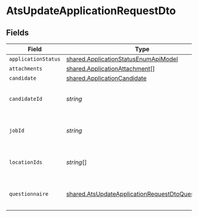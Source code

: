 # AtsUpdateApplicationRequestDto


## Fields

| Field                                                                                                                           | Type                                                                                                                            | Required                                                                                                                        | Description                                                                                                                     | Example                                                                                                                         |
| ------------------------------------------------------------------------------------------------------------------------------- | ------------------------------------------------------------------------------------------------------------------------------- | ------------------------------------------------------------------------------------------------------------------------------- | ------------------------------------------------------------------------------------------------------------------------------- | ------------------------------------------------------------------------------------------------------------------------------- |
| `applicationStatus`                                                                                                             | [shared.ApplicationStatusEnumApiModel](../../../sdk/models/shared/applicationstatusenumapimodel.md)                             | :heavy_minus_sign:                                                                                                              | N/A                                                                                                                             |                                                                                                                                 |
| `attachments`                                                                                                                   | [shared.ApplicationAttachment](../../../sdk/models/shared/applicationattachment.md)[]                                           | :heavy_minus_sign:                                                                                                              | N/A                                                                                                                             |                                                                                                                                 |
| `candidate`                                                                                                                     | [shared.ApplicationCandidate](../../../sdk/models/shared/applicationcandidate.md)                                               | :heavy_minus_sign:                                                                                                              | N/A                                                                                                                             |                                                                                                                                 |
| `candidateId`                                                                                                                   | *string*                                                                                                                        | :heavy_minus_sign:                                                                                                              | Unique identifier of the candidate                                                                                              | e3cb75bf-aa84-466e-a6c1-b8322b257a48                                                                                            |
| `jobId`                                                                                                                         | *string*                                                                                                                        | :heavy_minus_sign:                                                                                                              | Unique identifier of the job                                                                                                    | 4071538b-3cac-4fbf-ac76-f78ed250ffdd                                                                                            |
| `locationIds`                                                                                                                   | *string*[]                                                                                                                      | :heavy_minus_sign:                                                                                                              | Unique identifiers of the locations                                                                                             | ["dd8d41d1-5eb8-4408-9c87-9ba44604eae4"]                                                                                        |
| `questionnaire`                                                                                                                 | [shared.AtsUpdateApplicationRequestDtoQuestionnaire](../../../sdk/models/shared/atsupdateapplicationrequestdtoquestionnaire.md) | :heavy_minus_sign:                                                                                                              | Questionnaire associated with the application                                                                                   |                                                                                                                                 |